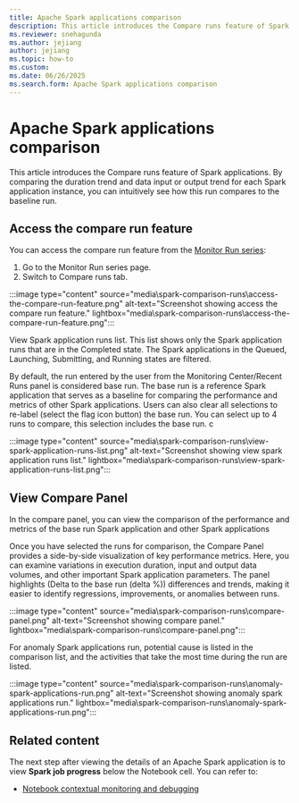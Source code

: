 ```yaml
---
title: Apache Spark applications comparison
description: This article introduces the Compare runs feature of Spark applications.
ms.reviewer: snehagunda
ms.author: jejiang
author: jejiang
ms.topic: how-to
ms.custom:
ms.date: 06/26/2025
ms.search.form: Apache Spark applications comparison
---
```


# Apache Spark applications comparison

This article introduces the Compare runs feature of Spark applications. By comparing the duration trend and data input or output trend for each Spark application instance, you can intuitively see how this run compares to the baseline run. 

## Access the compare run feature 

You can access the compare run feature from the [Monitor Run series](apache-spark-monitor-run-series.md#access-the-monitor-run-series-feature):

1. Go to the Monitor Run series page.
2. Switch to Compare runs tab.

:::image type="content" source="media\spark-comparison-runs\access-the-compare-run-feature.png" alt-text="Screenshot showing access the compare run feature." lightbox="media\spark-comparison-runs\access-the-compare-run-feature.png":::

View Spark application runs list. This list shows only the Spark application runs that are in the Completed state. The Spark applications in the Queued, Launching, Submitting, and Running states are filtered. 

By default, the run entered by the user from the Monitoring Center/Recent Runs panel is considered base run. The base run is a reference Spark application that serves as a baseline for comparing the performance and metrics of other Spark applications. Users can also clear all selections to re-label (select the flag icon button) the base run. You can select up to 4 runs to compare, this selection includes the base run. c

:::image type="content" source="media\spark-comparison-runs\view-spark-application-runs-list.png" alt-text="Screenshot showing view spark application runs list." lightbox="media\spark-comparison-runs\view-spark-application-runs-list.png":::


## View Compare Panel

In the compare panel, you can view the comparison of the performance and metrics of the base run Spark application and other Spark applications 

Once you have selected the runs for comparison, the Compare Panel provides a side-by-side visualization of key performance metrics. Here, you can examine variations in execution duration, input and output data volumes, and other important Spark application parameters. The panel highlights (Delta to the base run (delta %)) differences and trends, making it easier to identify regressions, improvements, or anomalies between runs. 

:::image type="content" source="media\spark-comparison-runs\compare-panel.png" alt-text="Screenshot showing compare panel." lightbox="media\spark-comparison-runs\compare-panel.png":::

For anomaly Spark applications run, potential cause is listed in the comparison list, and the activities that take the most time during the run are listed. 

:::image type="content" source="media\spark-comparison-runs\anomaly-spark-applications-run.png" alt-text="Screenshot showing anomaly spark applications run." lightbox="media\spark-comparison-runs\anomaly-spark-applications-run.png":::

## Related content

The next step after viewing the details of an Apache Spark application is to view **Spark job progress** below the Notebook cell. You can refer to:

- [Notebook contextual monitoring and debugging](spark-monitor-debug.md)
